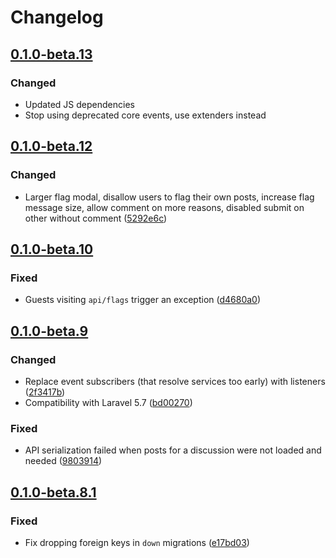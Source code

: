 # Changelog

## [0.1.0-beta.13](https://github.com/flarum/flags/compare/v0.1.0-beta.12...v0.1.0-beta.13)

### Changed
- Updated JS dependencies
- Stop using deprecated core events, use extenders instead

## [0.1.0-beta.12](https://github.com/flarum/flags/compare/v0.1.0-beta.10...v0.1.0-beta.12)

### Changed

- Larger flag modal, disallow users to flag their own posts, increase flag message size, 
allow comment on more reasons, disabled submit on other without comment ([5292e6c](https://github.com/flarum/flags/commit/5292e6cf8a3d4610171f44a6feebb7b31794dd11))

## [0.1.0-beta.10](https://github.com/flarum/flags/compare/v0.1.0-beta.9...v0.1.0-beta.10)

### Fixed
- Guests visiting `api/flags` trigger an exception ([d4680a0](https://github.com/flarum/flags/pull/19/commits/d4680a041afdb286ac85865e5b1f51345a6f9384))

## [0.1.0-beta.9](https://github.com/flarum/flags/compare/v0.1.0-beta.8.1...v0.1.0-beta.9)

### Changed
- Replace event subscribers (that resolve services too early) with listeners ([2f3417b](https://github.com/flarum/flags/commit/2f3417b863793b918d64c51bcdd65a77e05ffdb9))
- Compatibility with Laravel 5.7 ([bd00270](https://github.com/flarum/flags/commit/bd002708c57b5297b1796233d04d18876523ae49))

### Fixed
- API serialization failed when posts for a discussion were not loaded and needed ([9803914](https://github.com/flarum/flags/commit/98039144984eab4e43be7316ecc29fc56959b2c3))

## [0.1.0-beta.8.1](https://github.com/flarum/flags/compare/v0.1.0-beta.8...v0.1.0-beta.8.1)

### Fixed
- Fix dropping foreign keys in `down` migrations ([e17bd03](https://github.com/flarum/flags/commit/e17bd037b011aac6ef3e38a44ab859a25cd1f763))
